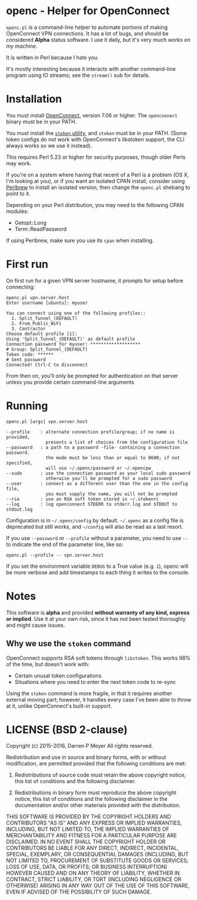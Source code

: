 # openc - Helper for OpenConnect

`openc.pl` is a command-line helper to automate portions of making OpenConnect VPN connections. It has a lot of bugs, and should be considered **Alpha** status software. I use it daily, but it's very much *works on my machine*.

It is written in Perl because I hate you.

It's mostly interesting because it interacts with another command-line program using IO streams; see the `stream()` sub for details.

# Installation

You must install [OpenConnect](http://www.infradead.org/openconnect/), version 7.06 or higher. The `openconnect` binary must be in your PATH.

You must install the [`stoken` utility](http://stoken.sf.net), and `stoken` must be in your PATH. (Some token configs do not work with OpenConnect's libstoken support, the CLI always works so we use it instead).

This requires Perl 5.23 or higher for security purposes, though older Perls may work.

If you're on a system where having that recent of a Perl is a problem (OS X, I'm looking at you), or if you want an isolated CPAN install, consider using [Perlbrew](https://perlbrew.pl) to install an isolated version, then change the `openc.pl` shebang to point to it.

Depending on your Perl distribution, you may need to the following CPAN modules:

* Getopt::Long
* Term::ReadPassword

If using Perlbrew, make sure you use its `cpan` when installing.

# First run

On first run for a given VPN server hostname, it prompts for setup before connecting:

    openc.pl vpn.server.host
    Enter username [ubuntu]: myuser

    You can connect using one of the following profiles::
      1. Split_Tunnel_(DEFAULT)
      2. From_Public_WiFi
      3. Contractor
    Choose default profile [1]:
    Using 'Split_Tunnel_(DEFAULT)' as default profile
    Connection password for myuser: *******************
    # Group: Split_Tunnel_(DEFAULT)
    Token code: ******
    # Sent password
    Connected! Ctrl-C to disconnect

From then on, you'll only be prompted for authentication on that server unless you provide certain command-line arguments

# Running

    openc.pl [args] vpn.server.host

    --profile    : alternate connection profile/group; if no name is provided,
                   presents a list of choices from the configuration file
    --password   : a path to a password -file- containing a connection password.
                   the mode must be less than or equal to 0600; if not specified,
                   will use ~/.openc/password or ~/.opencpw
    --sudo       : use the connection password as your local sudo password
                   otherwise you'll be prompted for a sudo password
    --user       : connect as a different user than the one in the config file,
                   you must supply the name, you will not be prompted
    --rsa        : use an RSA soft token stored in ~/.stokenrc
    --log        : log openconnect STDERR to stderr.log and STDOUT to stdout.log

Configuration is in `~/.openc/config` by default. `~/.openc` as a config file is deprecated but still works, and `~/config` will also be read as a last resort.

If you use `--password` or `--profile` without a parameter, you need to use `--` to indicate the end of the parameter line, like so:

    openc.pl --profile -- vpn.server.host

If you set the environment variable `DEBUG` to a True value (e.g. `1`), openc will be more verbose and add timestamps to each thing it writes to the console.

# Notes

This software is **alpha** and provided **without warranty of any kind, express or implied**. Use it at your own risk, since it has not been tested thoroughly and might cause issues.

## Why we use the `stoken` command

OpenConnect supports RSA soft tokens through `libstoken`. This works 98% of the time, but doesn't work with:

* Certain unusal token configurations
* Situations where you need to enter the next token code to re-sync

Using the `stoken` command is more fragile, in that it requires another external moving part; however, it handles every case I've been able to throw at it, unlike OpenConnect's built-in support.

# LICENSE (BSD 2-clause)

Copyright (c) 2015-2016, Darren P Meyer
All rights reserved.

Redistribution and use in source and binary forms, with or without modification, are permitted provided that the following conditions are met:

1. Redistributions of source code must retain the above copyright notice, this list of conditions and the following disclaimer.

2. Redistributions in binary form must reproduce the above copyright notice, this list of conditions and the following disclaimer in the documentation and/or other materials provided with the distribution.

THIS SOFTWARE IS PROVIDED BY THE COPYRIGHT HOLDERS AND CONTRIBUTORS "AS IS" AND ANY EXPRESS OR IMPLIED WARRANTIES, INCLUDING, BUT NOT LIMITED TO, THE IMPLIED WARRANTIES OF MERCHANTABILITY AND FITNESS FOR A PARTICULAR PURPOSE ARE DISCLAIMED. IN NO EVENT SHALL THE COPYRIGHT HOLDER OR CONTRIBUTORS BE LIABLE FOR ANY DIRECT, INDIRECT, INCIDENTAL, SPECIAL, EXEMPLARY, OR CONSEQUENTIAL DAMAGES (INCLUDING, BUT NOT LIMITED TO, PROCUREMENT OF SUBSTITUTE GOODS OR SERVICES; LOSS OF USE, DATA, OR PROFITS; OR BUSINESS INTERRUPTION) HOWEVER CAUSED AND ON ANY THEORY OF LIABILITY, WHETHER IN CONTRACT, STRICT LIABILITY, OR TORT (INCLUDING NEGLIGENCE OR OTHERWISE) ARISING IN ANY WAY OUT OF THE USE OF THIS SOFTWARE, EVEN IF ADVISED OF THE POSSIBILITY OF SUCH DAMAGE.
